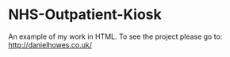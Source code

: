 # NHS-Outpatient-Kiosk
An example of my work in HTML.
To see the project please go to: http://danielhowes.co.uk/
